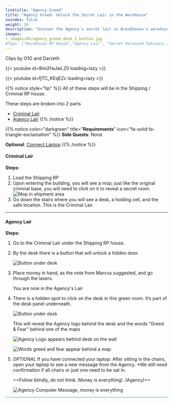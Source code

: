 ```yaml
---
linktitle: "Agency Greed"
title: "Agency Greed: Unlock the Secret Lair in the Warehouse"
noindex: false
weight: 16
description: "Uncover the Agency's secret lair in Brookhaven's warehouse with a step-by-step guide, visuals, and tips for completing this quest."
images:
- images/bh/agency_greed_desk_1_button.jpg
#Tags: ["Warehouse RP House","Agency Lair", "Secret Released February 2024"]
---
```


Clips by O1G and Darzeth

<div class="grid-2 post-vid-dot">

{{< youtube id=8im2fwJwLZ0 loading=lazy >}}

{{< youtube id=fjTC_KEqEZc loading=lazy >}}

</div>


{{% notice style="tip" %}}
All of these steps will be in the Shipping / Criminal RP house.

These steps are broken into 2 parts

- [Criminal Lair](#criminal-lair)
- [Agency Lair](#agency-lair)
{{% /notice %}}

{{% notice color="darkgreen" title="**Requirements**" icon="fa-solid fa-triangle-exclamation"  %}}
**Side Quests**: None

**Optional**:  [Connect Laptop](lore/tools/connect_laptop)
{{% /notice %}}

#### Criminal Lair

**Steps:**
1. Load the Shipping RP 
1. Upon entering the building, you will see a mop; just like the original criminal base, you will need to click on it to reveal a secret room.
	![Mop in shipment area](/images/bh/agency_greed_mop.jpg)
1. Go down the stairs where you will see a desk, a holding cell, and the safe location. This is the Criminal Lair.

<hr>

#### Agency Lair

**Steps:**
1. Go to the Criminal Lair under the Shipping RP house.
1. By the desk there is a button that will unlock a hidden door.
	
	![Button under desk](/images/bh/agency_greed_desk_1_button.jpg)
1. Place money in hand, as the note from Marcus suggested, and go through the lasers.
	
	You are now in the Agency's Lair
1. There is a hidden spot to click on the desk in this green room. It’s part of the desk panel underneath.
	
	![Button under desk](/images/bh/agency_greed_desk_2_button.jpg)

	This will reveal the Agency logo behind the desk and the words “Greed & Fear” behind one of the maps
	
	![Agency Logo appears behind desk on the wall](/images/bh/agency_greed_logo.jpg)
	
	![Words greed and fear appear behind a map](/images/bh/agency_greed_and_fear.jpg)

1. *OPTIONAL* If you have connected your laptop: After sitting in the chairs, open your laptop to see a new message from the Agency. *We still need confirmation if all chairs or just one need to be sat in.

	==Follow blindly, do not think. Money is everything!. (Agency)==
	
	![Agency Computer Message, money is everything](/images/bh/agency_greed_comp_message.jpg)


<hr style="background-color: #28b44c" size=8>